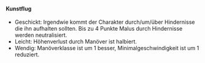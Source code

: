 #### Kunstflug

* Geschickt: Irgendwie kommt der Charakter durch/um/über Hindernisse die ihn aufhalten sollten. Bis zu 4 Punkte
Malus durch Hindernisse werden neutralisiert.
* Leicht: Höhenverlust durch Manöver ist halbiert.
* Wendig: Manöverklasse ist um 1 besser, Minimalgeschwindigkeit ist um 1 reduziert.
